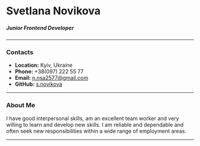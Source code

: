 # Svetlana Novikova
##### Junior Frontend Developer
- - -
### Contacts
+ **Location:** Kyiv, Ukraine
+ **Phone:** +38(097) 222 55 77
+ **Email:** n.nsa2577@gmail.com
+ **GitHub:** [s.novikova](https://github.com/SvetaNo)
- - -
### About Me
I have good interpersonal skills, am an excellent team worker and very willing to learn and develop new skills.
I am reliable and dependable and often seek new responsibilities within a wide range of employment areas.
- - - 